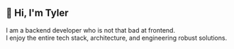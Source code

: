 ## 👋 Hi, I'm Tyler

I am a backend developer who is not that bad at frontend.<br/>
I enjoy the entire tech stack, architecture, and engineering robust solutions.<br/>
